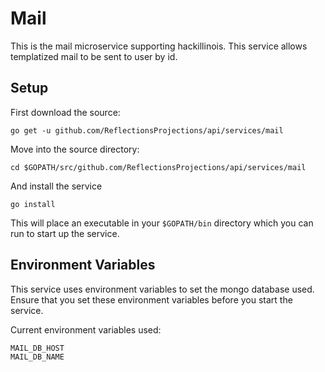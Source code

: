Mail
====

This is the mail microservice supporting hackillinois. This service allows templatized mail to be sent to user by id.

Setup
-----

First download the source:
```
go get -u github.com/ReflectionsProjections/api/services/mail
```

Move into the source directory:
```
cd $GOPATH/src/github.com/ReflectionsProjections/api/services/mail
```

And install the service
```
go install
```

This will place an executable in your `$GOPATH/bin` directory which you can run to start up the service.

Environment Variables
---------------------

This service uses environment variables to set the mongo database used. Ensure that you set these environment variables before you start the service.

Current environment variables used:
```
MAIL_DB_HOST
MAIL_DB_NAME
```
